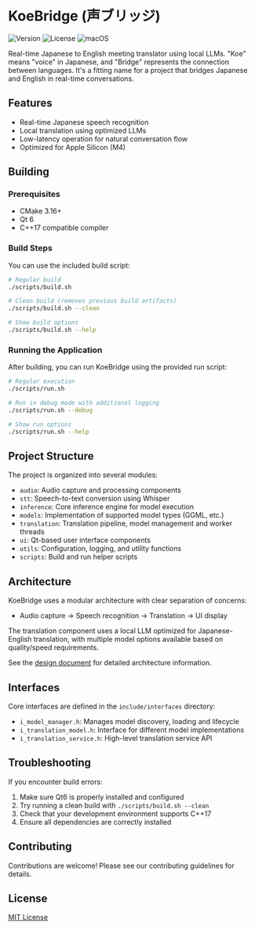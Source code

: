 # KoeBridge (声ブリッジ)

![Version](https://img.shields.io/badge/version-0.1.0-blue.svg)
![License](https://img.shields.io/badge/license-MIT-green.svg)
![macOS](https://img.shields.io/badge/verified%20on-macOS-brightgreen.svg)

Real-time Japanese to English meeting translator using local LLMs. "Koe" means "voice" in Japanese, and "Bridge" represents the connection between languages. It's a fitting name for a project that bridges Japanese and English in real-time conversations.

## Features

- Real-time Japanese speech recognition
- Local translation using optimized LLMs
- Low-latency operation for natural conversation flow
- Optimized for Apple Silicon (M4)

## Building

### Prerequisites

- CMake 3.16+
- Qt 6
- C++17 compatible compiler

### Build Steps

You can use the included build script:

```bash
# Regular build
./scripts/build.sh

# Clean build (removes previous build artifacts)
./scripts/build.sh --clean

# Show build options
./scripts/build.sh --help
```

### Running the Application

After building, you can run KoeBridge using the provided run script:

```bash
# Regular execution
./scripts/run.sh

# Run in debug mode with additional logging
./scripts/run.sh --debug

# Show run options
./scripts/run.sh --help
```

## Project Structure

The project is organized into several modules:

- `audio`: Audio capture and processing components
- `stt`: Speech-to-text conversion using Whisper
- `inference`: Core inference engine for model execution
- `models`: Implementation of supported model types (GGML, etc.)
- `translation`: Translation pipeline, model management and worker threads
- `ui`: Qt-based user interface components
- `utils`: Configuration, logging, and utility functions
- `scripts`: Build and run helper scripts

## Architecture

KoeBridge uses a modular architecture with clear separation of concerns:

- Audio capture → Speech recognition → Translation → UI display

The translation component uses a local LLM optimized for Japanese-English translation, with multiple model options available based on quality/speed requirements.

See the [design document](docs/design-doc.md) for detailed architecture information.

## Interfaces

Core interfaces are defined in the `include/interfaces` directory:
- `i_model_manager.h`: Manages model discovery, loading and lifecycle
- `i_translation_model.h`: Interface for different model implementations
- `i_translation_service.h`: High-level translation service API

## Troubleshooting

If you encounter build errors:

1. Make sure Qt6 is properly installed and configured
2. Try running a clean build with `./scripts/build.sh --clean`
3. Check that your development environment supports C++17
4. Ensure all dependencies are correctly installed

## Contributing

Contributions are welcome! Please see our contributing guidelines for details.

## License

[MIT License](LICENSE)